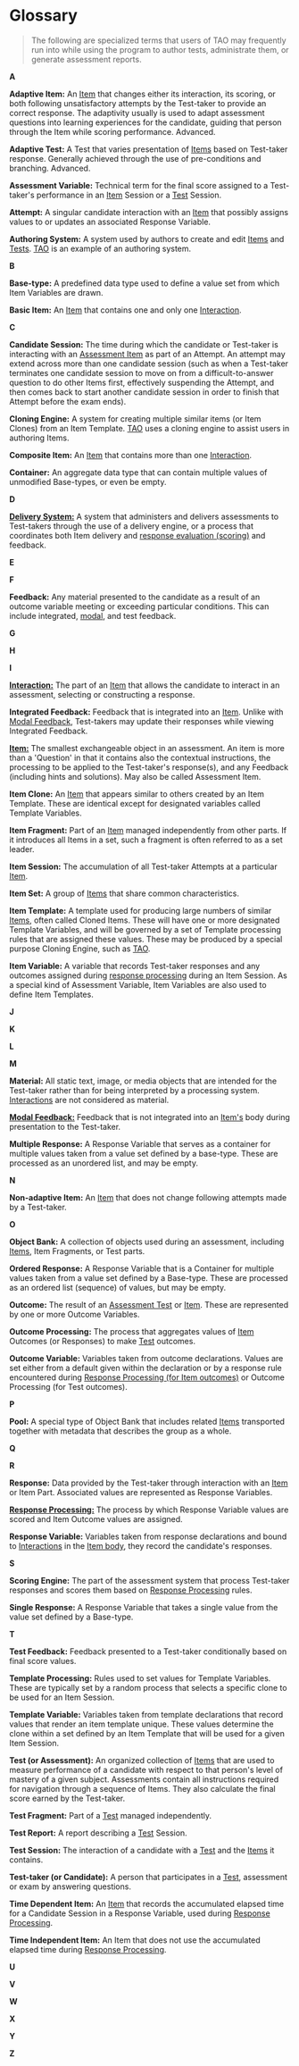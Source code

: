 # Glossary

>The following are specialized terms that users of TAO may frequently run into while using the program to author tests, administrate them, or generate assessment reports.

**A**

**Adaptive Item:** An [Item]() that changes either its interaction, its scoring, or both following unsatisfactory attempts by the Test-taker to provide an correct response. The adaptivity usually is used to adapt assessment questions into learning experiences for the candidate, guiding that person through the Item while scoring performance. Advanced.

**Adaptive Test:** A Test that varies presentation of [Items](../terminology/what-is-an-item.md) based on Test-taker response. Generally achieved through the use of pre-conditions and branching. Advanced.

**Assessment Variable:** Technical term for the final score assigned to a Test-taker's performance in an [Item](../terminology/what-is-an-item.md) Session or a [Test](../terminology/what-is-a-test.md) Session.

**Attempt:** A singular candidate interaction with an [Item](../terminology/what-is-an-item.md) that possibly assigns values to or updates an associated Response Variable.

**Authoring System:** A system used by authors to create and edit [Items](../terminology/what-is-an-item.md) and [Tests](../terminology/what-is-a-test.md). [TAO](../introduction/what-is-tao.md) is an example of an authoring system.

**B**

**Base-type:** A predefined data type used to define a value set from which Item Variables are drawn.

**Basic Item:** An [Item](../terminology/what-is-an-item.md) that contains one and only one [Interaction](../terminology/what-is-an-interaction.md).

**C**

**Candidate Session:** The time during which the candidate or Test-taker is interacting with an [Assessment Item](../terminology/what-is-an-item.md) as part of an Attempt. An attempt may extend across more than one candidate session (such as when a Test-taker terminates one candidate session to move on from a difficult-to-answer question to do other Items first, effectively suspending the Attempt, and then comes back to start another candidate session in order to finish that Attempt before the exam ends).

**Cloning Engine:** A system for creating multiple similar items (or Item Clones) from an Item Template. [TAO](../introduction/what-is-tao.md) uses a cloning engine to assist users in authoring Items.

**Composite Item:** An [Item](../terminology/what-is-an-item.md) that contains more than one [Interaction](../terminology/what-is-an-interaction.md).

**Container:** An aggregate data type that can contain multiple values of unmodified Base-types, or even be empty.

**D**

[**Delivery System:**](../terminology/what-is-a-delivery.md) A system that administers and delivers assessments to Test-takers through the use of a delivery engine, or a process that coordinates both Item delivery and [response evaluation (scoring)](../items/item-scoring-rules.md) and feedback.

**E**

**F**

**Feedback:** Any material presented to the candidate as a result of an outcome variable meeting or exceeding particular conditions. This can include integrated, [modal](../items/modal-feedback.md), and test feedback.

**G**

**H**

**I**

[**Interaction:**](../terminology/what-is-an-interaction.md) The part of an [Item](../terminology/what-is-an-item.md) that allows the candidate to interact in an assessment, selecting or constructing a response.

**Integrated Feedback:** Feedback that is integrated into an [Item](../terminology/what-is-an-item.md). Unlike with [Modal Feedback](../items/modal-feedback.md), Test-takers may update their responses while viewing Integrated Feedback.

[**Item:**](../terminology/what-is-an-item.md) The smallest exchangeable object in an assessment. An item is more than a 'Question' in that it contains also the contextual instructions, the processing to be applied to the Test-taker's response(s), and any Feedback (including hints and solutions). May also be called Assessment Item.

**Item Clone:** An [Item](../terminology/what-is-an-item.md) that appears similar to others created by an Item Template. These are identical except for designated variables called Template Variables.

**Item Fragment:** Part of an [Item](../terminology/what-is-an-item.md) managed independently from other parts. If it introduces all Items in a set, such a fragment is often referred to as a set leader.

**Item Session:** The accumulation of all Test-taker Attempts at a particular [Item](../terminology/what-is-an-item.md).

**Item Set:** A group of [Items](../terminology/what-is-an-item.md) that share common characteristics. 

**Item Template:** A template used for producing large numbers of similar [Items](../terminology/what-is-an-item.md), often called Cloned Items. These will have one or more designated Template Variables, and will be governed by a set of Template processing rules that are assigned these values. These may be produced by a special purpose Cloning Engine, such as [TAO](../introduction/what-is-tao.md).

**Item Variable:** A variable that records Test-taker responses and any outcomes assigned during [response processing](../items/item-scoring-rules.md) during an Item Session. As a special kind of Assessment Variable, Item Variables are also used to define Item Templates.

**J**

**K**

**L**

**M**

**Material:** All static text, image, or media objects that are intended for the Test-taker rather than for being interpreted by a processing system. [Interactions](../terminology/what-is-an-interaction.md) are not considered as material.

[**Modal Feedback:**](../items/modal-feedback.md) Feedback that is not integrated into an [Item's](../terminology/what-is-an-item.md) body during presentation to the Test-taker.

**Multiple Response:** A Response Variable that serves as a container for multiple values taken from a value set defined by a base-type. These are processed as an unordered list, and may be empty.

**N**

**Non-adaptive Item:** An [Item](../terminology/what-is-an-item.md) that does not change following attempts made by a Test-taker.

**O**

**Object Bank:** A collection of objects used during an assessment, including [Items](../terminology/what-is-an-item.md), Item Fragments, or Test parts.

**Ordered Response:** A Response Variable that is a Container for multiple values taken from a value set defined by a Base-type. These are processed as an ordered list (sequence) of values, but may be empty.

**Outcome:** The result of an [Assessment Test](../terminology/what-is-a-test.md) or [Item](../terminology/what-is-an-item.md). These are represented by one or more Outcome Variables.

**Outcome Processing:** The process that aggregates values of [Item](../terminology/what-is-an-item.md) Outcomes (or Responses) to make [Test](../terminology/what-is-a-test.md) outcomes.

**Outcome Variable:** Variables taken from outcome declarations. Values are set either from a default given within the declaration or by a response rule encountered during [Response Processing (for Item outcomes)](../items/item-scoring-rules.md) or Outcome Processing (for Test outcomes).

**P**

**Pool:** A special type of Object Bank that includes related [Items](../terminology/what-is-an-item.md) transported together with metadata that describes the group as a whole.

**Q**

**R**

**Response:** Data provided by the Test-taker through interaction with an [Item](../terminology/what-is-an-item.md) or Item Part. Associated values are represented as Response Variables.

[**Response Processing:**](../items/item-scoring-rules.md) The process by which Response Variable values are scored and Item Outcome values are assigned.

**Response Variable:** Variables taken from response declarations and bound to [Interactions]() in the [Item body](../terminology/what-is-an-item.md), they record the candidate's responses.

**S**

**Scoring Engine:** The part of the assessment system that process Test-taker responses and scores them based on [Response Processing](../items/item-scoring-rules.md) rules.

**Single Response:** A Response Variable that takes a single value from the value set defined by a Base-type.

**T**

**Test Feedback:** Feedback presented to a Test-taker conditionally based on final score values.

**Template Processing:** Rules used to set values for Template Variables. These are typically set by a random process that selects a specific clone to be used for an Item Session.

**Template Variable:** Variables taken from template declarations that record values that render an item template unique. These values determine the clone within a set defined by an Item Template that will be used for a given Item Session.

**Test (or Assessment):** An organized collection of [Items](../terminology/what-is-an-item.md) that are used to measure performance of a candidate with respect to that person's level of mastery of a given subject. Assessments contain all instructions required for navigation through a sequence of Items. They also calculate the final score earned by the Test-taker.

**Test Fragment:** Part of a [Test](../terminology/what-is-a-test.md) managed independently.

**Test Report:** A report describing a [Test](../terminology/what-is-a-test.md) Session.

**Test Session:** The interaction of a candidate with a [Test](../terminology/what-is-a-test.md) and the [Items](../terminology/what-is-an-item.md) it contains.

**Test-taker (or Candidate):** A person that participates in a [Test](../terminology/what-is-a-test.md), assessment or exam by answering questions.

**Time Dependent Item:** An [Item](../terminology/what-is-an-item.md) that records the accumulated elapsed time for a Candidate Session in a Response Variable, used during [Response Processing](../items/item-scoring-rules.md).

**Time Independent Item:** An Item that does not use the accumulated elapsed time during [Response Processing](../items/item-scoring-rules.md).

**U**

**V**

**W**

**X**

**Y**

**Z**
